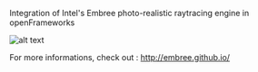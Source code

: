 Integration of Intel's Embree photo-realistic raytracing engine in openFrameworks

![alt text](http://farm6.staticflickr.com/5502/9153358074_3f63afc52d_c.jpg "ofxSpineExample")

For more informations, check out : 
http://embree.github.io/